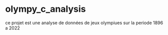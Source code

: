 # olympy_c_analysis
ce projet est une analyse de données de jeux olympiues sur la periode 1896 a 2022



